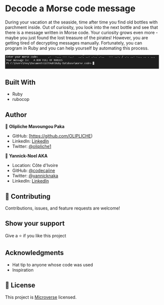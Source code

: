 # Decode a Morse code message

During your vacation at the seaside, time after time you find old bottles with parchment inside. Out of curiosity, you look into the next bottle and see that there is a message written in Morse code. Your curiosity grows even more - maybe you just found the lost treasure of the pirates! However, you are getting tired of decrypting messages manually. Fortunately, you can program in Ruby and you can help yourself by automating this process.

![WebImages](./images/p5.JPG)

## Built With
- Ruby
- rubocop

## Author
👤 **Olipliche Mavoungou Paka**
- GitHub: [https://github.com/OLIPLICHE)
- LinkedIn: [LinkedIn](https://www.linkedin.com/in/olipliche/)
- Twitter: [@olipliche1](https://twitter.com/olipliche1)

👤 **Yannick-Noel AKA**
- Location: Côte d'Ivoire
- GitHub: [@codecaiine](https://github.com/codecaiine)
- Twitter: [@yannicknaka](https://twitter.com/yannicknaka)
- LinkedIn: [LinkedIn](https://www.linkedin.com/in/yannick-no%C3%ABl-aka/)
## 🤝 Contributing
Contributions, issues, and feature requests are welcome!

## Show your support
Give a ⭐️ if you like this project
## Acknowledgments
- Hat tip to anyone whose code was used
- Inspiration

## 📝 License
This project is [Microverse](https://www.microverse.org/) licensed.
